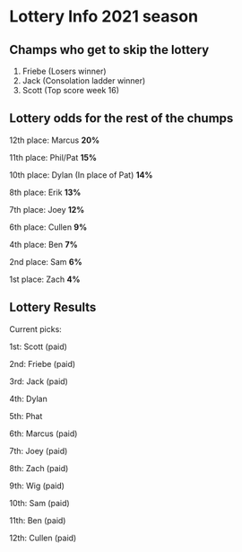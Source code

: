 # Lottery Info 2021 season

## Champs who get to skip the lottery
1. Friebe (Losers winner)
2. Jack (Consolation ladder winner)
3. Scott (Top score week 16)

## Lottery odds for the rest of the chumps

12th place: Marcus **20%**

11th place: Phil/Pat **15%**

10th place: Dylan (In place of Pat) **14%**

8th place: Erik **13%**

7th place: Joey **12%**

6th place: Cullen **9%**

4th place: Ben **7%**

2nd place: Sam **6%**

1st place: Zach **4%**

## Lottery Results
Current picks:

1st: Scott (paid)

2nd: Friebe (paid)

3rd: Jack (paid)

4th: Dylan

5th: Phat 

6th: Marcus (paid)

7th: Joey (paid)

8th: Zach (paid)

9th: Wig (paid)

10th: Sam (paid)

11th: Ben (paid)

12th: Cullen (paid)

